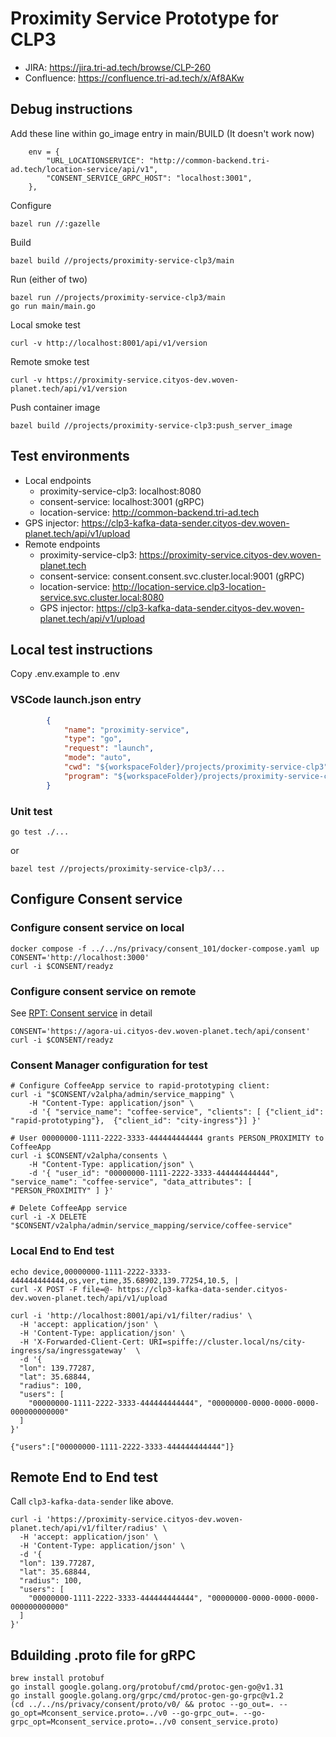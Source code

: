 # Proximity Service Prototype for CLP3

* JIRA: https://jira.tri-ad.tech/browse/CLP-260
* Confluence: https://confluence.tri-ad.tech/x/Af8AKw

## Debug instructions

Add these line within go_image entry in main/BUILD (It doesn't work now)

```
    env = {
        "URL_LOCATIONSERVICE": "http://common-backend.tri-ad.tech/location-service/api/v1",
        "CONSENT_SERVICE_GRPC_HOST": "localhost:3001",
    },
```

Configure

    bazel run //:gazelle

Build

    bazel build //projects/proximity-service-clp3/main

Run (either of two)

    bazel run //projects/proximity-service-clp3/main
    go run main/main.go 

Local smoke test

    curl -v http://localhost:8001/api/v1/version

Remote smoke test

    curl -v https://proximity-service.cityos-dev.woven-planet.tech/api/v1/version

Push container image

    bazel build //projects/proximity-service-clp3:push_server_image

## Test environments

* Local endpoints
    * proximity-service-clp3: localhost:8080
    * consent-service: localhost:3001 (gRPC)
    * location-service: http://common-backend.tri-ad.tech
* GPS injector: https://clp3-kafka-data-sender.cityos-dev.woven-planet.tech/api/v1/upload
* Remote endpoints
    * proximity-service-clp3:  https://proximity-service.cityos-dev.woven-planet.tech
    * consent-service: consent.consent.svc.cluster.local:9001 (gRPC)
    * location-service: http://location-service.clp3-location-service.svc.cluster.local:8080
    * GPS injector: https://clp3-kafka-data-sender.cityos-dev.woven-planet.tech/api/v1/upload

## Local test instructions

Copy .env.example to .env

### VSCode launch.json entry

```json
        {
            "name": "proximity-service",
            "type": "go",
            "request": "launch",
            "mode": "auto",
            "cwd": "${workspaceFolder}/projects/proximity-service-clp3",
            "program": "${workspaceFolder}/projects/proximity-service-clp3/main/main.go"
        }
```

### Unit test

    go test ./...

or

    bazel test //projects/proximity-service-clp3/...

## Configure Consent service

### Configure consent service on local

```shell
docker compose -f ../../ns/privacy/consent_101/docker-compose.yaml up
CONSENT='http://localhost:3000'
curl -i $CONSENT/readyz
```

### Configure consent service on remote

See [RPT: Consent service](https://confluence.tri-ad.tech/x/OPSYL) in detail

```shell
CONSENT='https://agora-ui.cityos-dev.woven-planet.tech/api/consent'
curl -i $CONSENT/readyz
```

### Consent Manager configuration for test

```shell
# Configure CoffeeApp service to rapid-prototyping client:
curl -i "$CONSENT/v2alpha/admin/service_mapping" \
    -H "Content-Type: application/json" \
    -d '{ "service_name": "coffee-service", "clients": [ {"client_id": "rapid-prototyping"},  {"client_id": "city-ingress"}] }'

# User 00000000-1111-2222-3333-444444444444 grants PERSON_PROXIMITY to CoffeeApp
curl -i $CONSENT/v2alpha/consents \
    -H "Content-Type: application/json" \
    -d '{ "user_id": "00000000-1111-2222-3333-444444444444", "service_name": "coffee-service", "data_attributes": [ "PERSON_PROXIMITY" ] }'

# Delete CoffeeApp service
curl -i -X DELETE "$CONSENT/v2alpha/admin/service_mapping/service/coffee-service"
```

### Local End to End test

```shell
echo device,00000000-1111-2222-3333-444444444444,os,ver,time,35.68902,139.77254,10.5, |
curl -X POST -F file=@- https://clp3-kafka-data-sender.cityos-dev.woven-planet.tech/api/v1/upload
```

```shell
curl -i 'http://localhost:8001/api/v1/filter/radius' \
  -H 'accept: application/json' \
  -H 'Content-Type: application/json' \
  -H 'X-Forwarded-Client-Cert: URI=spiffe://cluster.local/ns/city-ingress/sa/ingressgateway'  \
  -d '{
  "lon": 139.77287,
  "lat": 35.68844,
  "radius": 100,
  "users": [
    "00000000-1111-2222-3333-444444444444", "00000000-0000-0000-0000-000000000000"
  ]
}'

{"users":["00000000-1111-2222-3333-444444444444"]}
```

## Remote End to End test

Call `clp3-kafka-data-sender` like above.

```shell
curl -i 'https://proximity-service.cityos-dev.woven-planet.tech/api/v1/filter/radius' \
  -H 'accept: application/json' \
  -H 'Content-Type: application/json' \
  -d '{
  "lon": 139.77287,
  "lat": 35.68844,
  "radius": 100,
  "users": [
    "00000000-1111-2222-3333-444444444444", "00000000-0000-0000-0000-000000000000"
  ]
}'
```

## Bduilding .proto file for gRPC

```shell
brew install protobuf
go install google.golang.org/protobuf/cmd/protoc-gen-go@v1.31
go install google.golang.org/grpc/cmd/protoc-gen-go-grpc@v1.2
(cd ../../ns/privacy/consent/proto/v0/ && protoc --go_out=. --go_opt=Mconsent_service.proto=../v0 --go-grpc_out=. --go-grpc_opt=Mconsent_service.proto=../v0 consent_service.proto)
```

